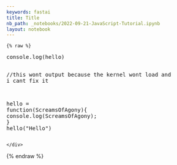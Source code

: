 ```yaml
---
keywords: fastai
title: Title
nb_path: _notebooks/2022-09-21-JavaScript-Tutorial.ipynb
layout: notebook
---
```


<!--
#################################################
### THIS FILE WAS AUTOGENERATED! DO NOT EDIT! ###
#################################################
# file to edit: _notebooks/2022-09-21-JavaScript-Tutorial.ipynb
-->

<div class="container" id="notebook-container">
        
    {% raw %}
    
<div class="cell border-box-sizing code_cell rendered">
<div class="input">

<div class="inner_cell">
    <div class="input_area">
<div class=" highlight hl-javascript"><pre><span></span><span class="nx">console</span><span class="p">.</span><span class="nx">log</span><span class="p">(</span><span class="nx">hello</span><span class="p">)</span>

<span class="c1">//this wont output because the kernel wont load and i cant fix it</span>

<span class="nx">hello</span> <span class="o">=</span> <span class="kd">function</span><span class="p">(</span><span class="nx">ScreamsOfAgony</span><span class="p">){</span>
    <span class="nx">console</span><span class="p">.</span><span class="nx">log</span><span class="p">(</span><span class="nx">ScreamsOfAgony</span><span class="p">);</span>
<span class="p">}</span>
<span class="nx">hello</span><span class="p">(</span><span class="s2">&quot;Hello&quot;</span><span class="p">)</span>
</pre></div>

    </div>
</div>
</div>

</div>
    {% endraw %}

</div>
 

